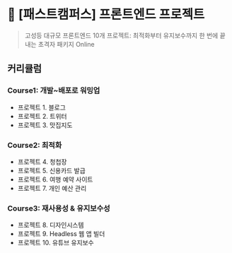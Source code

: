 # 🚀 [패스트캠퍼스] 프론트엔드 프로젝트

> 고성등 대규모 프론트엔드 10개 프로젝트: 최적화부터 유지보수까지 한 번에 끝내는 초격자 패키지 Online



## 커리큘럼

### Course1: 개발~배포로 워밍업

- 프로젝트 1. 블로그
- 프로젝트 2. 트위터
- 프로젝트 3. 맛집지도

### Course2: 최적화

- 프로젝트 4. 청첩장
- 프로젝트 5. 신용카드 발급
- 프로젝트 6. 여행 예약 사이트
- 프로젝트 7. 개인 예산 관리

### Course3: 재사용성 & 유지보수성

- 프로젝트 8. 디자인시스템
- 프로젝트 9. Headless 웹 앱 빌더
- 프로젝트 10. 유튜브 유지보수



